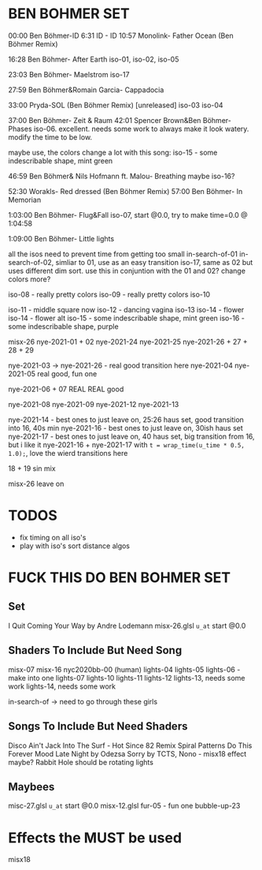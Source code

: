 


# BEN BOHMER SET
00:00 Ben Böhmer-ID
6:31 ID - ID 
10:57 Monolink- Father Ocean (Ben Böhmer Remix) 

16:28 Ben Böhmer- After Earth
iso-01, iso-02, iso-05

23:03 Ben Böhmer- Maelstrom
iso-17

27:59 Ben Böhmer&Romain Garcia- Cappadocia

33:00 Pryda-SOL (Ben Böhmer Remix) [unreleased]
iso-03
iso-04

37:00 Ben Böhmer- Zeit & Raum
42:01 Spencer Brown&Ben Böhmer- Phases
iso-06. excellent. needs some work to always make it look watery. modify the time to be low.

maybe use, the colors change a lot with this song: iso-15 - some indescribable shape, mint green

46:59 Ben Böhmer& Nils Hofmann ft. Malou- Breathing
maybe iso-16? 

52:30 Worakls- Red dressed (Ben Böhmer Remix)
57:00 Ben Böhmer- In Memorian

1:03:00 Ben Böhmer- Flug&Fall
iso-07, start @0.0,  try to make time=0.0 @ 1:04:58

1:09:00 Ben Böhmer- Little lights 


all the isos need to prevent time from getting too small
in-search-of-01
in-search-of-02, simliar to 01, use as an easy transition
iso-17, same as 02 but uses different dim sort. use this in conjuntion with the 01 and 02? change colors more?


iso-08 - really pretty colors
iso-09 - really pretty colors
iso-10

iso-11 - middle square now
iso-12 - dancing vagina
iso-13
iso-14 - flower
iso-14 - flower alt
iso-15 - some indescribable shape, mint green
iso-16 - some indescribable shape, purple

misx-26
nye-2021-01 + 02
nye-2021-24
nye-2021-25
nye-2021-26 + 27 + 28 + 29

nye-2021-03 -> nye-2021-26 - real good transition here
nye-2021-04
nye-2021-05 real good, fun one

nye-2021-06 + 07 REAL REAL good

nye-2021-08
nye-2021-09
nye-2021-12
nye-2021-13

nye-2021-14 - best ones to just leave on, 25:26 haus set, good transition into 16, 40s min
nye-2021-16 - best ones to just leave on, 30ish haus set
nye-2021-17 - best ones to just leave on, 40 haus set, big transition from 16, but i like it
nye-2021-16 + nye-2021-17 with `t = wrap_time(u_time * 0.5, 1.0);`, love the wierd transitions here
 
18 + 19 sin mix

misx-26 leave on

# TODOS
- fix timing on all iso's
- play with iso's sort distance algos




# FUCK THIS DO BEN BOHMER SET
## Set
I Quit
Coming Your Way by Andre Lodemann
misx-26.glsl `u_at` start @0.0


## Shaders To Include But Need Song
misx-07
misx-16
nyc2020bb-00 (human)
lights-04 lights-05 lights-06 - make into one
lights-07
lights-10
lights-11
lights-12
lights-13, needs some work
lights-14, needs some work

in-search-of -> need to go through these girls


## Songs To Include But Need Shaders
Disco Ain't Jack
Into The Surf - Hot Since 82 Remix
Spiral Patterns
Do This Forever
Mood
Late Night by Odezsa
Sorry by TCTS, Nono - misx18 effect maybe?
Rabbit Hole should be rotating lights

## Maybees
misc-27.glsl `u_at` start @0.0
misx-12.glsl
fur-05 - fun one
bubble-up-23


# Effects the MUST be used
misx18
